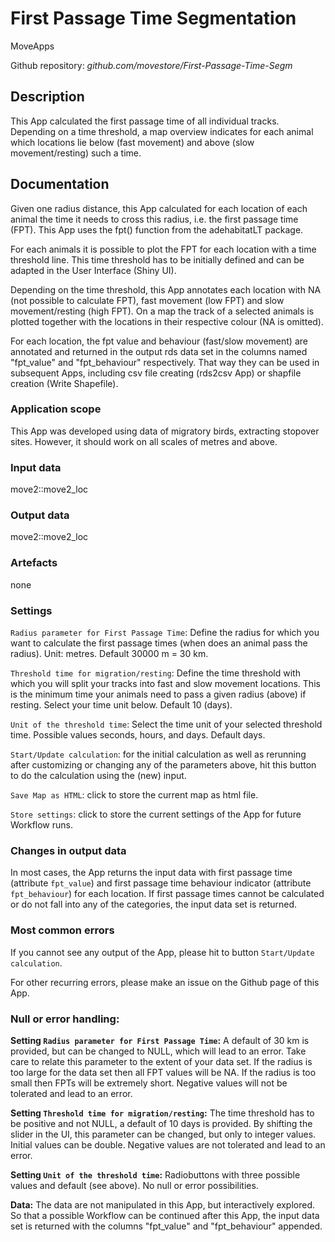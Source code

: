 # First Passage Time Segmentation

MoveApps

Github repository: *github.com/movestore/First-Passage-Time-Segm*

## Description
This App calculated the first passage time of all individual tracks. Depending on a time threshold, a map overview indicates for each animal which locations lie below (fast movement) and above (slow movement/resting) such a time.

## Documentation
Given one radius distance, this App calculated for each location of each animal the time it needs to cross this radius, i.e. the first passage time (FPT). This App uses the fpt() function from the adehabitatLT package.

For each animals it is possible to plot the FPT for each location with a time threshold line. This time threshold has to be initially defined and can be adapted in the User Interface (Shiny UI).

Depending on the time threshold, this App annotates each location with NA (not possible to calculate FPT), fast movement (low FPT) and slow movement/resting (high FPT). On a map the track of a selected animals is plotted together with the locations in their respective colour (NA is omitted).

For each location, the fpt value and behaviour (fast/slow movement) are annotated and returned in the output rds data set in the columns named "fpt_value" and "fpt_behaviour" respectively. That way they can be used in subsequent Apps, including csv file creating (rds2csv App) or shapfile creation (Write Shapefile).

### Application scope
This App was developed using data of migratory birds, extracting stopover sites. However, it should work on all scales of metres and above. 

### Input data
move2::move2_loc

### Output data
move2::move2_loc

### Artefacts
none

### Settings 
`Radius parameter for First Passage Time`: Define the radius for which you want to calculate the first passage times (when does an animal pass the radius). Unit: metres. Default 30000 m = 30 km.

`Threshold time for migration/resting`: Define the time threshold with which you will split your tracks into fast and slow movement locations. This is the minimum time your animals need to pass a given radius (above) if resting. Select your time unit below. Default 10 (days).

`Unit of the threshold time`: Select the time unit of your selected threshold time. Possible values seconds, hours, and days. Default days.

`Start/Update calculation`: for the initial calculation as well as rerunning after customizing or changing any of the parameters above, hit this button to do the calculation using the (new) input.

`Save Map as HTML`: click to store the current map as html file. 

`Store settings`: click to store the current settings of the App for future Workflow runs. 

### Changes in output data
In most cases, the App returns the input data with first passage time (attribute `fpt_value`) and first passage time behaviour indicator (attribute `fpt_behaviour`) for each location. If first passage times cannot be calculated or do not fall into any of the categories, the input data set is returned.

### Most common errors
If you cannot see any output of the App, please hit to button `Start/Update calculation`.

For other recurring errors, please make an issue on the Github page of this App.

### Null or error handling:
**Setting `Radius parameter for First Passage Time`:** A default of 30 km is provided, but can be changed to NULL, which will lead to an error. Take care to relate this parameter to the extent of your data set. If the radius is too large for the data set then all FPT values will be NA. If the radius is too small then FPTs will be extremely short. Negative values will not be tolerated and lead to an error.

**Setting `Threshold time for migration/resting`:** The time threshold has to be positive and not NULL, a default of 10 days is provided. By shifting the slider in the UI, this parameter can be changed, but only to integer values. Initial values can be double. Negative values are not tolerated and lead to an error.

**Setting `Unit of the threshold time`:** Radiobuttons with three possible values and default (see above). No null or error possibilities.

**Data:** The data are not manipulated in this App, but interactively explored. So that a possible Workflow can be continued after this App, the input data set is returned with the columns "fpt_value" and "fpt_behaviour" appended.
